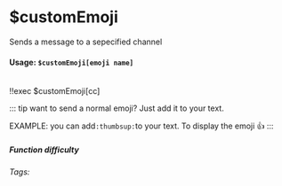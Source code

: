 # $customEmoji
Sends a message to a sepecified channel

#### Usage: `$customEmoji[emoji name]`
<br/>
<discord-messages>
	<discord-message :bot="false" role-color="#ffcc9a" author="Member">
		!!exec $customEmoji[cc]
	</discord-message>
	<discord-message :bot="true" role-color="#0099ff" author="Custom Command" avatar="https://media.discordapp.net/avatars/725721249652670555/781224f90c3b841ba5b40678e032f74a.webp">
        <DiscordReaction image="https://media.discordapp.net/avatars/725721249652670555/781224f90c3b841ba5b40678e032f74a.webp"/>
	</discord-message>
</discord-messages>

::: tip want to send a normal emoji?
Just add it to your text.

EXAMPLE:
you can add`:thumbsup:`to your text. To display the emoji :thumbsup:
:::

##### Function difficulty <Badge type="tip" text="Easy" vertical="middle" /> 
###### Tags: <Badge type="tip" text="Emoji" vertical="middle" /> <Badge type="tip" text="Custom Emojis" vertical="middle" /> <Badge type="tip" text="pictures" vertical="middle" /> <Badge type="tip" text="amazing" vertical="middle" />